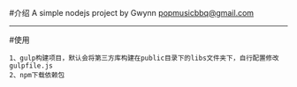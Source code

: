 #介绍
A simple nodejs project
by Gwynn <popmusicbbq@gmail.com>
***

#使用
```
1、gulp构建项目，默认会将第三方库构建在public目录下的libs文件夹下，自行配置修改gulpfile.js
2、npm下载依赖包

```
